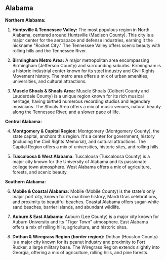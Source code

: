 ## Alabama

**Northern Alabama:**

1. **Huntsville & Tennessee Valley:** The most populous region in North Alabama, centered around Huntsville (Madison County). This city is a major center for the aerospace and defense industries, earning it the nickname "Rocket City." The Tennessee Valley offers scenic beauty with rolling hills and the Tennessee River.

2. **Birmingham Metro Area:** A major metropolitan area encompassing Birmingham (Jefferson County) and surrounding suburbs. Birmingham is a historic industrial center known for its steel industry and Civil Rights Movement history. The metro area offers a mix of urban amenities, universities, and cultural attractions.

3. **Muscle Shoals & Shoals Area:** Muscle Shoals (Colbert County and Lauderdale County) is a unique region known for its rich musical heritage, having birthed numerous recording studios and legendary musicians. The Shoals Area offers a mix of music venues, natural beauty along the Tennessee River, and a slower pace of life.

**Central Alabama:**

4. **Montgomery & Capital Region:** Montgomery (Montgomery County), the state capital, anchors this region. It's a center for government, history (including the Civil Rights Memorial), and cultural attractions. The Capital Region offers a mix of universities, historic sites, and rolling hills.

5. **Tuscaloosa & West Alabama:** Tuscaloosa (Tuscaloosa County) is a major city known for the University of Alabama and its passionate college town atmosphere. West Alabama offers a mix of agriculture, forests, and scenic beauty.

**Southern Alabama:**

6. **Mobile & Coastal Alabama:** Mobile (Mobile County) is the state's only major port city, known for its maritime history, Mardi Gras celebrations, and proximity to beautiful beaches. Coastal Alabama offers sugar-white sand beaches, barrier islands, and abundant wildlife.

7. **Auburn & East Alabama:** Auburn (Lee County) is a major city known for Auburn University and its "Tiger Town" atmosphere. East Alabama offers a mix of rolling hills, agriculture, and historic sites.

8. **Dothan & Wiregrass Region (border region):** Dothan (Houston County) is a major city known for its peanut industry and proximity to Fort Rucker, a large military base. The Wiregrass Region extends slightly into Georgia, offering a mix of agriculture, rolling hills, and pine forests.
